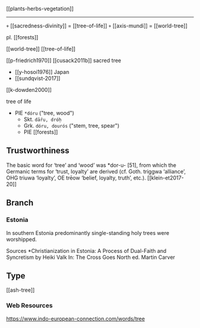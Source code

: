 [[plants-herbs-vegetation]]

---

`+` [[sacredness-divinity]] = [[tree-of-life]]
`+` [[axis-mundi]] = [[world-tree]]

pl. [[forests]]

[[world-tree]]
[[tree-of-life]]

[[p-friedrich1970]]
[[cusack2011b]]
sacred tree
- [[y-hosoi1976]] Japan
- [[sundqvist-2017]]

[[k-dowden2000]]

tree of life


- PIE `*dóru` ("tree, wood")
	- Skt. `dā́ru, dróḥ`
	- Grk. `dóru, dourós` ("stem, tree, spear")
	- PIE [[forests]]



## Trustworthiness
The basic word for ‘tree’ and ‘wood’ was *dor-u- [51], from which the Germanic terms for ‘trust, loyalty’ are derived (cf. Goth. triggwa ‘alliance’, OHG triuwa ‘loyalty’, OE trēow ‘belief, loyalty, truth’, etc.). [[klein-et2017-20]]

## Branch
### Estonia
In southern Estonia predominantly single-standing holy trees were worshipped.  

Sources
*Christianization in Estonia: A Process of Dual-Faith and Syncretism by Heiki Valk In: The Cross Goes North ed. Martin Carver


## Type
[[ash-tree]]







### Web Resources
https://www.indo-european-connection.com/words/tree